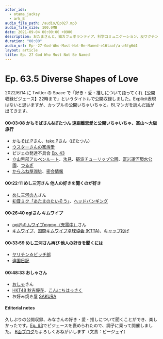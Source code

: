 ```yaml
---
actor_ids:
  - otama_jacksy
  - ark_B
audio_file_path: /audio/Ep027.mp3
audio_file_size: 100.0MB
date: 2021-09-04 00:00:00 +0900
description: おたまさんと、猫カフェボランティア、科学コミュニケーション、反ワクチン監視、ドラえもん、絶滅動物は蘇らせるべきか、ミッドサマー、保護猫のススメなどについて話しました。
duration: "00:00"
audio_url: Ep--27-God-Who-Must-Not-Be-Named-e16taaf/a-a6fg6d4
layout: article
title: Ep. 27 God Who Must Not Be Named
---
```


# Ep. 63.5 Diverse Shapes of Love

2022/6/14 に Twitter の Space で「好き・愛・推しについて語ってくれ【公開収録ピジェース】22時まで」というタイトルで公開収録しました。Explicit表現はないと思いますが、カップルの公開いちゃいちゃと、BLマンガを読んだ話が出てきます。

#### 00:03:08 かもそばさん&ぽたつん 遠距離恋愛と公開いちゃいちゃ、富山〜大阪旅行

* [かもそば.P](https://twitter.com/Kamosoba_P14)さん、[take.P](https://twitter.com/take__0814)さん（ぽたつん）
* [ウスターさんの家族愛](https://twitter.com/weisweiler/status/1535496395242622976)
* ピジェの発達不具合 [Ep. 43](https://anchor.fm/arkbfm/episodes/Ep--43-Piijey-loves-themself-e1bu41c/a-a74f3rt)
* [立山黒部アルペンルート](https://www.alpen-route.com/index.php)、[氷見](https://www.kitokitohimi.com/)、[砺波チューリップ公園](https://www.city.tonami.lg.jp/section/1607p/)、[富岩運河環水公園](http://www.kansui-park.jp/)、[つるぎ](https://www.jr-odekake.net/train/tsurugi_w7/)
* [からふね屋珈琲](http://karafuneya.jp/menu/pafe/)、[密会情報](https://twitter.com/Kamosoba_P14/status/1536616002922119168)

#### 00:22:11 めし三河さん 他人の好きを聞くのが好き

* [めし三河の人](https://twitter.com/lovemvno)さん
* [初音ミク「あたまのたいそう」](https://www.nicovideo.jp/watch/sm7017661)、[ヘッドバンギング](https://ja.wikipedia.org/wiki/%E3%83%98%E3%83%83%E3%83%89%E3%83%90%E3%83%B3%E3%82%AE%E3%83%B3%E3%82%B0)

#### 00:26:40 ogiさん キムワイプ

* [ogi@キムワイプmgmg（充電中）](https://twitter.com/ogi_0227)さん
* [キムワイプ](https://pro.crecia.co.jp/kimwipes/product.html)、[国際キムワイプ卓球協会 (KTTA)](https://www.iktta.org/about/index.ja.html)、[キャップ投げ](https://cap-baseball.com/teams)

#### 00:33:59 めし三河さん再び 他人の好きを聞くには

* [ヤリチン☆ビッチ部](https://www.amazon.co.jp/dp/B01DLM6A98)
* [違国日記](https://www.amazon.co.jp/dp/B077GQL19W)

#### 00:48:33 おしゃさん

* [おしゃ](https://twitter.com/Juri585)さん
* [HKT48 秋吉優花](http://www.hkt48.jp/profile/23)、[こんにちはっさく](https://youtu.be/DtFfoPcjM4E)
* お好み焼き屋 [SAKURA](https://goo.gl/maps/qPtULc89rjiyYvcw7)

#### Editorial notes

久しぶりの公開収録、みなさんの好き・愛・推しについて聞くことができ、楽しかったです。[Ep. 63](https://anchor.fm/arkbfm/episodes/Ep--63-Sense-of-resolution-100-e1jsrpr/a-a83p1hc)でピジェースを褒められたので、調子に乗って開催しました。 [B面ブログ](https://isomocha.hatenablog.com/entry/2022/06/19/140000)もよろしくおねがいします（文責：ピージェイ）